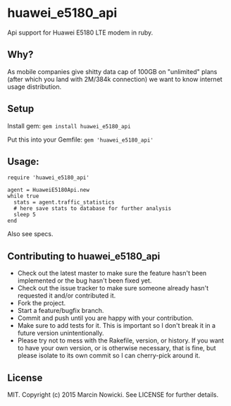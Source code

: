 # huawei_e5180_api

Api support for Huawei E5180 LTE modem in ruby.

## Why?

As mobile companies give shitty data cap of 100GB on "unlimited" plans (after which you land with 2M/384k connection) we want to know internet usage distribution.

## Setup

Install gem:
```gem install huawei_e5180_api```

Put this into your Gemfile:
```gem 'huawei_e5180_api'```


## Usage:

```
require 'huawei_e5180_api'

agent = HuaweiE5180Api.new
while true
  stats = agent.traffic_statistics
  # here save stats to database for further analysis
  sleep 5
end
```

Also see specs.

## Contributing to huawei_e5180_api

* Check out the latest master to make sure the feature hasn't been implemented or the bug hasn't been fixed yet.
* Check out the issue tracker to make sure someone already hasn't requested it and/or contributed it.
* Fork the project.
* Start a feature/bugfix branch.
* Commit and push until you are happy with your contribution.
* Make sure to add tests for it. This is important so I don't break it in a future version unintentionally.
* Please try not to mess with the Rakefile, version, or history. If you want to have your own version, or is otherwise necessary, that is fine, but please isolate to its own commit so I can cherry-pick around it.

## License

MIT. Copyright (c) 2015 Marcin Nowicki. See LICENSE for further details.
